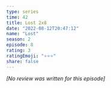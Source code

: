 ```yaml
---
type: series
time: 42
title: Lost 2x8
date: "2022-08-12T20:47:12"
name: "Lost"
season: 2
episode: 8
rating: 3
ratingEmoji: "⭐️⭐️⭐️"
share: false
---
```


_[No review was written for this episode]_
